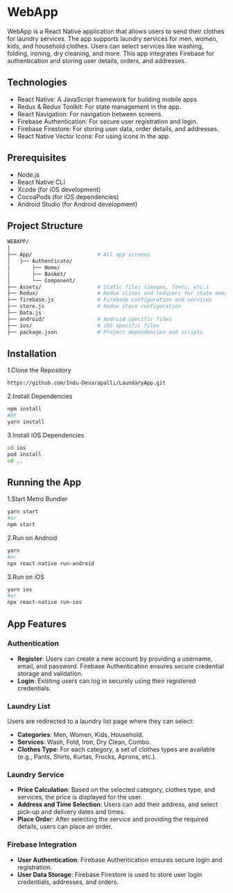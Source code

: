 # WebApp
WebApp is a React Native application that allows users to send their clothes for laundry services. The app supports laundry services for men, women, kids, and household clothes. Users can select services like washing, folding, ironing, dry cleaning, and more. This app integrates Firebase for authentication and storing user details, orders, and addresses.
## Technologies
* React Native: A JavaScript framework for building mobile apps
* Redux & Redux Toolkit: For state management in the app.
* React Navigation: For navigation between screens.
* Firebase Authentication: For secure user registration and login.
* Firebase Firestore: For storing user data, order details, and addresses.
* React Native Vector Icons: For using icons in the app.
## Prerequisites
* Node.js
* React Native CLI
* Xcode (for iOS development)
* CocoaPods (for iOS dependencies)
* Android Studio (for Android development)
## Project Structure
```bash
WEBAPP/
│
├── App/                     # All app screens
│   ├── Authenticate/
│       ├── Home/
│       ├── Basket/
│       └── Component/
├── Assets/                  # Static files (images, fonts, etc.)
├── Redux/                   # Redux slices and reducers for state management
├── firebase.js              # Firebase configuration and services
├── store.js                 # Redux store configuration
├── Data.js 
├── android/                 # Android specific files
├── ios/                     # iOS specific files
├── package.json             # Project dependencies and scripts
```
## Installation
1.Clone the Repository
```bash
https://github.com/Indu-Devarapalli/LaundaryApp.git
```
2.Install Dependencies
```bash
npm install
#Or 
yarn install
```
3.Install iOS Dependencies
```bash
cd ios
pod install
cd ..
```
## Running the App
1.Start Metro Bundler
```bash
yarn start
#or
npm start
```
2.Run on Android
```bash
yarn 
#or
npx react-native run-android
```
3.Run on iOS
```bash
yarn ios
#or
npx react-native run-ios
```
## App Features
### Authentication
* **Register**: Users can create a new account by providing a username, email, and password. Firebase Authentication ensures secure credential storage and validation.
* **Login**: Existing users can log in securely using their registered credentials.
### Laundry List
Users are redirected to a laundry list page where they can select:
* **Categories**: Men, Women, Kids, Household.
* **Services**: Wash, Fold, Iron, Dry Clean, Combo.
* **Clothes Type**: For each category, a set of clothes types are available (e.g., Pants, Shirts, Kurtas, Frocks, Aprons, etc.).
### Laundry Service
* **Price Calculation**: Based on the selected category, clothes type, and services, the price is displayed for the user.
* **Address and Time Selection**: Users can add their address, and select pick-up and delivery dates and times.
* **Place Orde**r: After selecting the service and providing the required details, users can place an order.
### Firebase Integration
* **User Authentication**: Firebase Authentication ensures secure login and registration.
* **User Data Storage**: Firebase Firestore is used to store user login credentials, addresses, and orders.

